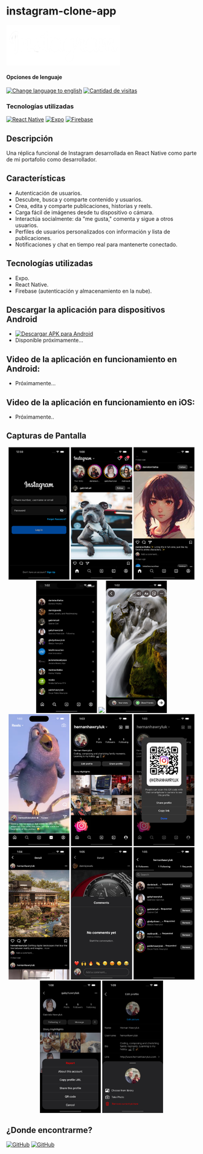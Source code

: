 # instagram-clone-app

<img alt="Instagram Logo" src="./assets/images/header-logo.png" width="60%">

<div>
<h4>Opciones de lenguaje</h4>
  <a href="https://github.com/hernanhawryluk/instagram-clone-app/blob/main/README.md"><img alt="Change language to english" src="https://img.shields.io/badge/language-english-yellow.svg"></a>
  <a href="#"><img alt="Cantidad de visitas" src="https://visitor-badge.laobi.icu/badge?page_id=hernanhawryluk.instagram-clone-app"></a>
</div>
<div>
  <h3>Tecnologías utilizadas</h3>
  <a href="#"><img alt="React Native" src="https://img.shields.io/badge/React%20Native-0.72.6-blue?logo=react"></a>
  <a href="#"><img alt="Expo" src="https://img.shields.io/badge/Expo-49.0.15-blue?logo=expo"></a>
  <a href="#"><img alt="Firebase" src="https://img.shields.io/badge/Firebase-10.5.2-blue?logo=firebase"></a>
</div>

## Descripción

Una réplica funcional de Instagram desarrollada en React Native como parte de mi portafolio como desarrollador.

## Características

- Autenticación de usuarios.
- Descubre, busca y comparte contenido y usuarios.
- Crea, edita y comparte publicaciones, historias y reels.
- Carga fácil de imágenes desde tu dispositivo o cámara.
- Interactúa socialmente: da "me gusta," comenta y sigue a otros usuarios.
- Perfiles de usuarios personalizados con información y lista de publicaciones.
- Notificaciones y chat en tiempo real para mantenerte conectado.

## Tecnologías utilizadas

- Expo.
- React Native.
- Firebase (autenticación y almacenamiento en la nube).

## Descargar la aplicación para dispositivos Android

- [![Descargar APK para Android](https://img.shields.io/badge/Google%20Drive-instagram--clone--app.apk-blue?logo=googledrive)](#)
- Disponible próximamente...

## Video de la aplicación en funcionamiento en Android:

- Próximamente...

## Video de la aplicación en funcionamiento en iOS:

- Próximamente..

## Capturas de Pantalla

<div align="center">
  <img src="./assets/screenshots/LoginScreen.png" width="32%">
  <img src="./assets/screenshots/HomeScreen.png" width="32%">
  <img src="./assets/screenshots/PostsScreen.png" width="32%">
  <img src="./assets/screenshots/SearchScreen.png" width="32%">
  <img src="./assets/screenshots/NewPostScreen.png" width="32%">
  <img src="./assets/screenshots/NewStoryScreen.png" width="32%">
  <img src="./assets/screenshots/ReelsScreen.png" width="32%">
  <img src="./assets/screenshots/ProfileScreen.png" width="32%">
  <img src="./assets/screenshots/ShareQRModal.png" width="32%">
  <img src="./assets/screenshots/DetailScreen.png" width="32%">
  <img src="./assets/screenshots/CommentsModal.png" width="32%">
  <img src="./assets/screenshots/FollowersScreen.png" width="32%">
  <img src="./assets/screenshots/OptionsModal.png" width="32%">
  <img src="./assets/screenshots/PictureModal.png" width="32%">
</div>

## ¿Donde encontrarme?

<div>
  <a href="https://github.com/hernanhawryluk"><img alt="GitHub" src="https://img.shields.io/badge/GitHub-grey?style=for-the-badge&logo=github"></a>
  <a href="https://www.linkedin.com/in/hernan-hawryluk"><img alt="GitHub" src="https://img.shields.io/badge/LinkedIn-blue?style=for-the-badge&logo=linkedin"></a>
</div>
